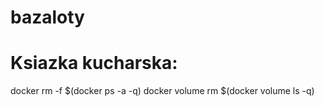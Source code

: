 # bazaloty




# Ksiazka kucharska:

 docker rm -f $(docker ps -a -q)
 docker volume rm $(docker volume ls -q)

